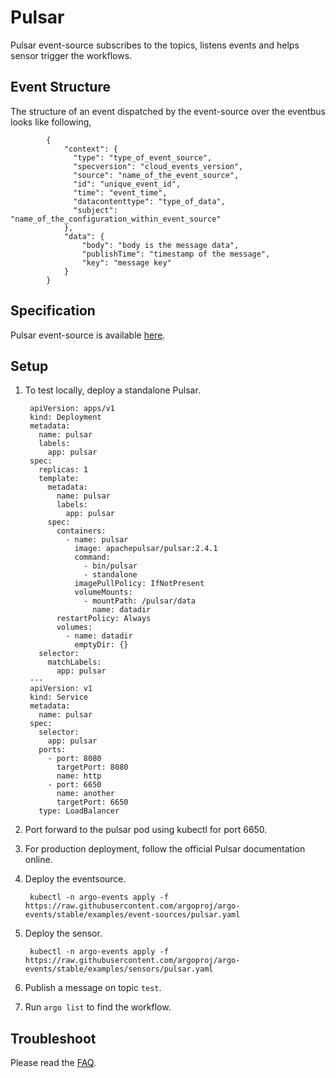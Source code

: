 # Pulsar

Pulsar event-source subscribes to the topics, listens events and helps sensor trigger the workflows.

## Event Structure

The structure of an event dispatched by the event-source over the eventbus looks like following,

            {
                "context": {
                  "type": "type_of_event_source",
                  "specversion": "cloud_events_version",
                  "source": "name_of_the_event_source",
                  "id": "unique_event_id",
                  "time": "event_time",
                  "datacontenttype": "type_of_data",
                  "subject": "name_of_the_configuration_within_event_source"
                },
                "data": {
                  	"body": "body is the message data",
                  	"publishTime": "timestamp of the message",
                  	"key": "message key"
                }
            }

## Specification

Pulsar event-source is available [here](https://github.com/argoproj/argo-events/blob/master/api/event-source.md#pulsareventsource).

## Setup

1. To test locally, deploy a standalone Pulsar.

        apiVersion: apps/v1
        kind: Deployment
        metadata:
          name: pulsar
          labels:
            app: pulsar
        spec:
          replicas: 1
          template:
            metadata:
              name: pulsar
              labels:
                app: pulsar
            spec:
              containers:
                - name: pulsar
                  image: apachepulsar/pulsar:2.4.1
                  command:
                    - bin/pulsar
                    - standalone
                  imagePullPolicy: IfNotPresent
                  volumeMounts:
                    - mountPath: /pulsar/data
                      name: datadir
              restartPolicy: Always
              volumes:
                - name: datadir
                  emptyDir: {}
          selector:
            matchLabels:
              app: pulsar
        ---
        apiVersion: v1
        kind: Service
        metadata:
          name: pulsar
        spec:
          selector:
            app: pulsar
          ports:
            - port: 8080
              targetPort: 8080
              name: http
            - port: 6650
              name: another
              targetPort: 6650
          type: LoadBalancer

1. Port forward to the pulsar pod using kubectl for port 6650.

1. For production deployment, follow the official Pulsar documentation online.

1. Deploy the eventsource.

        kubectl -n argo-events apply -f https://raw.githubusercontent.com/argoproj/argo-events/stable/examples/event-sources/pulsar.yaml

1. Deploy the sensor.
        
        kubectl -n argo-events apply -f https://raw.githubusercontent.com/argoproj/argo-events/stable/examples/sensors/pulsar.yaml

1. Publish a message on topic `test`.

1. Run `argo list` to find the workflow. 

## Troubleshoot
Please read the [FAQ](https://argoproj.github.io/argo-events/FAQ/).
